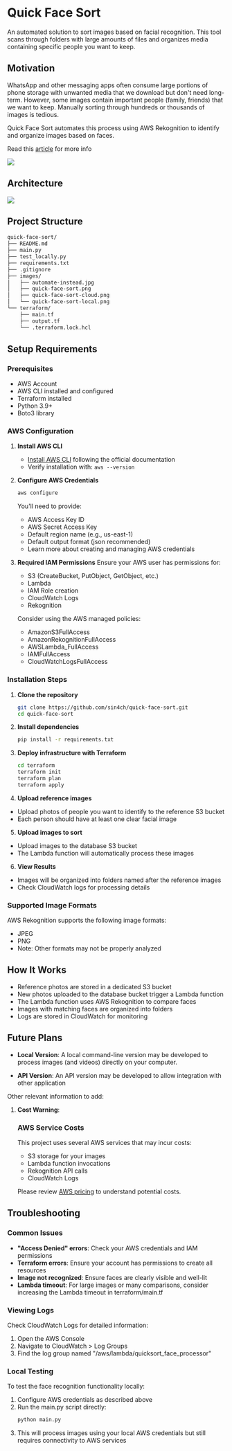 # Quick Face Sort

An automated solution to sort images based on facial recognition. This tool scans through folders with large amounts of files and organizes media containing specific people you want to keep.

## Motivation

WhatsApp and other messaging apps often consume large portions of phone storage with unwanted media that we download but don't need long-term. However, some images contain important people (family, friends) that we want to keep. Manually sorting through hundreds or thousands of images is tedious.

Quick Face Sort automates this process using AWS Rekognition to identify and organize images based on faces.

Read this <a href="https://community.aws/content/2vKa6yJl5rVJvIoS6nxxvYydiWF/serverless-image-organizer-with-rekognition-terraform" target="blank">article</a> for more info

![](https://github.com/sin4ch/quick-face-sort/blob/main/images/automate-instead.jpg)

## Architecture

![](https://github.com/sin4ch/quick-face-sort/blob/main/images/diagram-export-4-5-2025-11_12_25-PM.png)

## Project Structure

```bash
quick-face-sort/
├── README.md
├── main.py
├── test_locally.py
├── requirements.txt
├── .gitignore
├── images/
│   ├── automate-instead.jpg
│   ├── quick-face-sort.png
│   ├── quick-face-sort-cloud.png
│   └── quick-face-sort-local.png
└── terraform/
    ├── main.tf
    ├── output.tf
    └── .terraform.lock.hcl
```

## Setup Requirements

### Prerequisites
- AWS Account
- AWS CLI installed and configured
- Terraform installed
- Python 3.9+
- Boto3 library

### AWS Configuration

1. **Install AWS CLI**
   - [Install AWS CLI](https://docs.aws.amazon.com/cli/latest/userguide/getting-started-install.html) following the official documentation
   - Verify installation with: `aws --version`

2. **Configure AWS Credentials**
   ```bash
   aws configure
   ```
   You'll need to provide:
    - AWS Access Key ID
    - AWS Secret Access Key
    - Default region name (e.g., us-east-1)
    - Default output format (json recommended)
    - Learn more about creating and managing AWS credentials

3. **Required IAM Permissions** Ensure your AWS user has permissions for:
    - S3 (CreateBucket, PutObject, GetObject, etc.)
    - Lambda
    - IAM Role creation
    - CloudWatch Logs
    - Rekognition

    Consider using the AWS managed policies:
    - AmazonS3FullAccess
    - AmazonRekognitionFullAccess
    - AWSLambda_FullAccess
    - IAMFullAccess
    - CloudWatchLogsFullAccess


### Installation Steps

1. **Clone the repository**
   ```bash
   git clone https://github.com/sin4ch/quick-face-sort.git
   cd quick-face-sort
   ```
2. **Install dependencies**
   ```bash
   pip install -r requirements.txt
   ```
3. **Deploy infrastructure with Terraform**
   ```bash
   cd terraform
   terraform init
   terraform plan
   terraform apply
   ```
4. **Upload reference images**
  - Upload photos of people you want to identify to the reference S3 bucket
  - Each person should have at least one clear facial image
5. **Upload images to sort**
- Upload images to the database S3 bucket
- The Lambda function will automatically process these images
6. **View Results**
- Images will be organized into folders named after the reference images
- Check CloudWatch logs for processing details

### Supported Image Formats
AWS Rekognition supports the following image formats:
- JPEG
- PNG
- Note: Other formats may not be properly analyzed

## How It Works

- Reference photos are stored in a dedicated S3 bucket
- New photos uploaded to the database bucket trigger a Lambda function
- The Lambda function uses AWS Rekognition to compare faces
- Images with matching faces are organized into folders
- Logs are stored in CloudWatch for monitoring

## Future Plans

- **Local Version**: A local command-line version may be developed to process images (and videos) directly on your computer.

- **API Version**: An API version may be developed to allow integration with other application

Other relevant information to add:

1. **Cost Warning**: 
   ### AWS Service Costs
   This project uses several AWS services that may incur costs:
   - S3 storage for your images
   - Lambda function invocations
   - Rekognition API calls
   - CloudWatch Logs

   Please review [AWS pricing](https://aws.amazon.com/pricing/) to understand potential costs.

## Troubleshooting

### Common Issues
- **"Access Denied" errors**: Check your AWS credentials and IAM permissions
- **Terraform errors**: Ensure your account has permissions to create all resources
- **Image not recognized**: Ensure faces are clearly visible and well-lit
- **Lambda timeout**: For large images or many comparisons, consider increasing the Lambda timeout in terraform/main.tf

### Viewing Logs
Check CloudWatch Logs for detailed information:
1. Open the AWS Console
2. Navigate to CloudWatch > Log Groups
3. Find the log group named "/aws/lambda/quicksort_face_processor"

### Local Testing
To test the face recognition functionality locally:

1. Configure AWS credentials as described above
2. Run the main.py script directly:
   ```bash
   python main.py
   ```
3. This will process images using your local AWS credentials but still requires connectivity to AWS services
